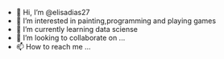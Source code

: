 - 👋 Hi, I’m @elisadias27
- 👀 I’m interested in painting,programming and playing games
- 🌱 I’m currently learning data sciense
- 💞️ I’m looking to collaborate on ...
- 📫 How to reach me ...

<!---
elisadias27/elisadias27 is a ✨ special ✨ repository because its `README.md` (this file) appears on your GitHub profile.
You can click the Preview link to take a look at your changes.
--->
